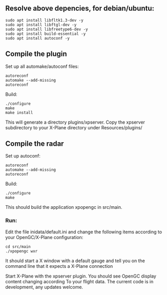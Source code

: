 ## Resolve above depencies, for debian/ubuntu:

```
sudo apt install libfltk1.3-dev -y
sudo apt install libftgl-dev -y
sudo apt install libfreetype6-dev -y
sudo apt install build-essential -y
sudo apt install autoconf -y
```

## Compile the plugin

Set up all automake/autoconf files:

```
autoreconf
automake --add-missing
autoreconf
```

Build:

```
./configure
make
make install
```

This will generate a directory plugins/xpserver.
Copy the xpserver subdirectory to your X-Plane directory under Resources/plugins/

## Compile the radar

Set up autoconf:

```
autoreconf
automake --add-missing
autoreconf
```

Build:

```
./configure 
make
```

This should build the application xpopengc in src/main.

### Run:

Edit the file inidata/default.ini and change the following items according to your OpenGC/X-Plane configuration:

```
cd src/main
./xpopengc wxr
```

It should start a X window with a default gauge and tell you on the command line that it expects a X-Plane connection

Start X-Plane with the xpserver plugin. You should see OpenGC display content changing according
To your flight data. The current code is in development, any updates welcome.
